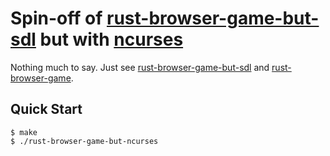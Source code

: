 # Spin-off of [rust-browser-game-but-sdl] but with [ncurses]

Nothing much to say. Just see [rust-browser-game-but-sdl] and [rust-browser-game].

## Quick Start

```console
$ make
$ ./rust-browser-game-but-ncurses
```

[rust-browser-game-but-sdl]: https://github.com/tsoding/rust-browser-game-but-sdl
[rust-browser-game]: https://github.com/tsoding/rust-browser-game
[ncurses]: https://invisible-island.net/ncurses/
